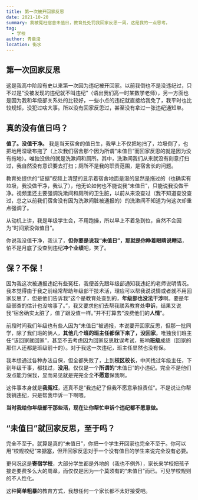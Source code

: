 ```yaml
---
title: 第一次被开回家反思
date: 2021-10-20
summary: 我被冤枉宿舍未值日，教育处处罚我回家反思一周，这是我的一点思考。
tag: 
  - 学校
author: 青章浚
location: 衡水
---
```


## 第一次回家反思

这是我高中阶段有史以来第一次因为违纪被开回家。以前我倒也不是没违纪过，只不过是“没被发现的违纪就不叫违纪”（语出我们高一时某数学老师），另一方面也是因为我和年级部关系处的比较好，一些小点的违纪就直接给我免了，我平时也比较规矩，没犯过啥大事。所以没有回家反思过，甚至没有拿过一张违纪通知单。

## 真的没有值日吗？

**值了。没值干净。** 我是当天宿舍的值日生，我早上不仅把地扫了，垃圾倒了，也把地用湿墩布拖了（上次我们宿舍那个因为所谓“未值日”而回家反思的就是因为没有拖地）。唯独没做的就是洗漱间和厕所。其中，洗漱间我们从来就没有刻意打扫过，我自然没有意识要去打扫；厕所不是我的职责范围，是宿舍长的问题。

教育处提供的“证据”视频上清楚的显示着宿舍地面是湿的显然是拖过的（也确实有垃圾，我没做干净，我认了），他无论如何也不能说我“未值日”，只能说我没做干净。视频里还主要强调洗漱间和厕所的卫生脏，以前从来没查过（我不知道查没查过，总之以前我们宿舍没有因为洗漱间脏被通报的）的洗漱间不知道为何这次却重点强调了。

从动机上讲，我是年级学生会，不用跑操，所以早上不着急到位，自然不会因为“时间紧没做值日”。

你说我没值干净，我认了，**但你要是说我“未值日”，那就是你睁着眼睛说瞎话**，怕不是月底了没查到违纪**冲个业绩**吧，笑了。

## 保？不保！

因为我这次被通报违纪有些冤枉，我便首先跟年级部通知我违纪的老师说明情况。我本觉得由于我之前经常帮助年级部干技术活，理应可以帮我说说情或者就不用回家反思了，但是他们告诉我“这个是教育处查到的，**年级部也没法干涉**啊。要是年级部查的估计也没啥事了。”，我又要求他们去帮我联系教育处**申诉**，结果又说我“宿舍确实太脏了，值了跟没值一样。”并不打算去“浪费他们的**人情**”。

前段时间我们年级也有些人因为“未值日”被通报，本说要开回家反思，但那一批同学，除了我们班的俩人，**其他几个班的班主任都保下来了，没回家**。唯独我们班主任“该回家就回家”，甚至不去考虑因为回家反思耽误考试，影响**班级**成绩（回家的那仨人还都是班级前十的）。对于我这一次违纪，班主任显然也没有保。

我本想通过各种办法自保，但全都失败了，上到**校区校长**，中间找过年级主任，下到年级干事，都找过，**没用**。仅仅是一个**所谓的**“未值日”的小违纪。完全不是他们没点能力保我，显而易见就是完完全全**不愿意**保我啊。

这件事本身就是**我冤枉**，还真不是“我违纪了但我不愿意承担责任”。不是说让你帮我销违纪，只是帮我申诉一下啊喂。

**当时我给你年级部干那些活，现在让你帮忙申诉个违纪都不愿意做。**

## “未值日”就回家反思，至于吗？

完全不至于。就算是真的“未值日”，你把一个学生开回家也完全不至于。你可以用“校规校纪”来搪塞，但开回家反思对于一个没有值日的学生来说完全没有必要。

更何况这是**寄宿学校**，大部分学生都是外地的（我也不例外），家长来学校把孩子接走要费多么大的周章，而仅仅是因为一个莫须有的“未值日”而已。可见学校规则的不人性化。

这种**简单粗暴**的教育方式，我想任何一个家长都不太好接受吧。
